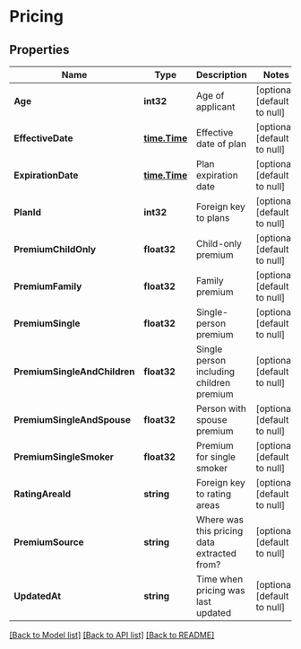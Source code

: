 # Pricing

## Properties
Name | Type | Description | Notes
------------ | ------------- | ------------- | -------------
**Age** | **int32** | Age of applicant | [optional] [default to null]
**EffectiveDate** | [**time.Time**](time.Time.md) | Effective date of plan | [optional] [default to null]
**ExpirationDate** | [**time.Time**](time.Time.md) | Plan expiration date | [optional] [default to null]
**PlanId** | **int32** | Foreign key to plans | [optional] [default to null]
**PremiumChildOnly** | **float32** | Child-only premium | [optional] [default to null]
**PremiumFamily** | **float32** | Family premium | [optional] [default to null]
**PremiumSingle** | **float32** | Single-person premium | [optional] [default to null]
**PremiumSingleAndChildren** | **float32** | Single person including children premium | [optional] [default to null]
**PremiumSingleAndSpouse** | **float32** | Person with spouse premium | [optional] [default to null]
**PremiumSingleSmoker** | **float32** | Premium for single smoker | [optional] [default to null]
**RatingAreaId** | **string** | Foreign key to rating areas | [optional] [default to null]
**PremiumSource** | **string** | Where was this pricing data extracted from? | [optional] [default to null]
**UpdatedAt** | **string** | Time when pricing was last updated | [optional] [default to null]

[[Back to Model list]](../README.md#documentation-for-models) [[Back to API list]](../README.md#documentation-for-api-endpoints) [[Back to README]](../README.md)


